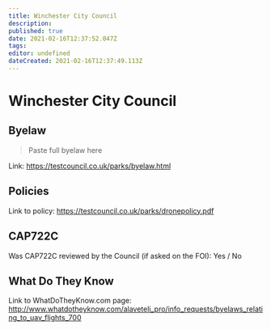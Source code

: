 ```yaml
---
title: Winchester City Council
description: 
published: true
date: 2021-02-16T12:37:52.047Z
tags: 
editor: undefined
dateCreated: 2021-02-16T12:37:49.113Z
---
```


# Winchester City Council


## Byelaw
> Paste full byelaw here

Link:
https://testcouncil.co.uk/parks/byelaw.html

## Policies
Link to policy:
https://testcouncil.co.uk/parks/dronepolicy.pdf

## CAP722C

Was CAP722C reviewed by the Council (if asked on the FOI): Yes / No

## What Do They Know

Link to WhatDoTheyKnow.com page:
http://www.whatdotheyknow.com/alaveteli_pro/info_requests/byelaws_relating_to_uav_flights_700

